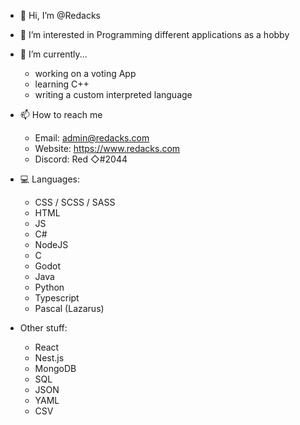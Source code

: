 - 👋 Hi, I’m @Redacks
- 👀 I’m interested in 
    Programming different applications as a hobby

- 🌱 I’m currently...
    - working on a voting App
    - learning C++
    - writing a custom interpreted language
    
- 📫 How to reach me

    - Email: admin@redacks.com
    - Website: https://www.redacks.com
    - Discord: Red ◇#2044

- 💻 Languages:
  - CSS / SCSS / SASS
  - HTML
  - JS
  - C#
  - NodeJS
  - C
  - Godot
  - Java
  - Python
  - Typescript
  - Pascal (Lazarus)

- Other stuff:
    - React
    - Nest.js
    - MongoDB
    - SQL
    - JSON
    - YAML
    - CSV
 
